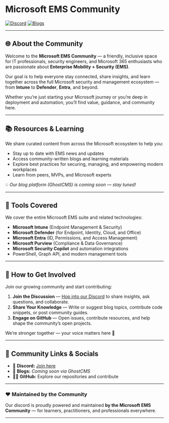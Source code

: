 <!--![Microsoft EMS Community Banner](/Images/header.png)-->

# Microsoft EMS Community

[![Discord](https://img.shields.io/badge/Join%20us%20on-Discord-5865F2?logo=discord&logoColor=white&style=for-the-badge&link=https://discord.gg/33W3WEb23g)](https://discord.com/invite/microsoft-ems-community-1008077287813550090)
[![Blogs](https://img.shields.io/badge/Read-Community%20Blogs-0078D4?logo=ghost&logoColor=white&style=for-the-badge)](https://discord.com/invite/microsoft-ems-community-1008077287813550090)

---

## 🌐 About the Community
Welcome to the **Microsoft EMS Community** — a friendly, inclusive space for IT professionals, security engineers, and Microsoft 365 enthusiasts who are passionate about **Enterprise Mobility + Security (EMS)**.

Our goal is to help everyone stay connected, share insights, and learn together across the full Microsoft security and management ecosystem — from **Intune** to **Defender**, **Entra**, and beyond.

Whether you’re just starting your Microsoft journey or you’re deep in deployment and automation, you’ll find value, guidance, and community here.

---

## 📚 Resources & Learning
We share curated content from across the Microsoft ecosystem to help you:
- Stay up to date with EMS news and updates  
- Access community-written blogs and learning materials  
- Explore best practices for securing, managing, and empowering modern workplaces  
- Learn from peers, MVPs, and Microsoft experts  

💡 *Our blog platform (GhostCMS) is coming soon — stay tuned!*

---

## 🧰 Tools Covered
We cover the entire Microsoft EMS suite and related technologies:
- **Microsoft Intune** (Endpoint Management & Security)
- **Microsoft Defender** (for Endpoint, Identity, Cloud, and Office)
- **Microsoft Entra** (ID, Permissions, and Access Management)
- **Microsoft Purview** (Compliance & Data Governance)
- **Microsoft Security Copilot** and automation integrations
- PowerShell, Graph API, and modern management tools

---

## 🤝 How to Get Involved
Join our growing community and start contributing:
1. **Join the Discussion** — [Hop into our Discord](https://discord.gg/33W3WEb23g) to share insights, ask questions, and collaborate.  
2. **Share Your Knowledge** — Write or suggest blog topics, contribute code snippets, or post community guides.  
3. **Engage on GitHub** — Open issues, contribute resources, and help shape the community’s open projects.  

We’re stronger together — your voice matters here 💬

---

## 🔗 Community Links & Socials
- 💬 **Discord:** [Join here](https://discord.gg/33W3WEb23g)  
- 📝 **Blogs:** *Coming soon via GhostCMS*  
- 🧑‍💻 **GitHub:** Explore our repositories and contribute  

---

### ❤️ Maintained by the Community
Our discord is proudly powered and maintained **by the Microsoft EMS Community** — for learners, practitioners, and professionals everywhere.

---
